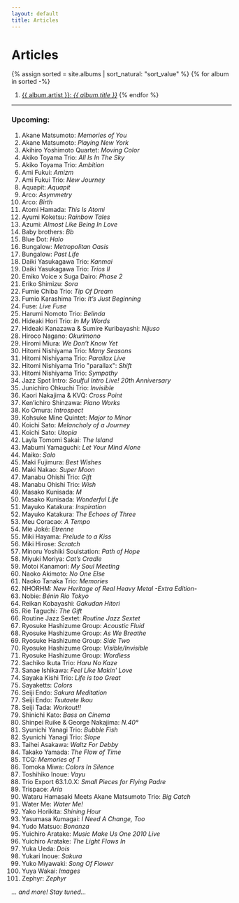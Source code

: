```yaml
---
layout: default
title: Articles
---
```


# Articles
{% assign sorted = site.albums | sort_natural: "sort_value" %}
{% for album in sorted -%}
1. <a href="{{ album.url }}">{{ album.artist }}: *{{ album.title }}*</a>
{% endfor %}

---

### Upcoming:

1. Akane Matsumoto: *Memories of You*
3. Akane Matsumoto: *Playing New York*
4. Akihiro Yoshimoto Quartet: *Moving Color*
5. Akiko Toyama Trio: *All Is In The Sky*
6. Akiko Toyama Trio: *Ambition*
8. Ami Fukui: *Amizm*
9. Ami Fukui Trio: *New Journey*
11. Aquapit: *Aquapit*
12. Arco: *Asymmetry*
13. Arco: *Birth*
15. Atomi Hamada: *This Is Atomi*
17. Ayumi Koketsu: *Rainbow Tales*
18. Azumi: *Almost Like Being In Love*
19. Baby brothers: *Bb*
20. Blue Dot: *Halo*
21. Bungalow: *Metropolitan Oasis*
22. Bungalow: *Past Life*
27. Daiki Yasukagawa Trio: *Kanmai*
28. Daiki Yasukagawa Trio: *Trios II*
31. Emiko Voice x Suga Dairo: *Phase 2*
32. Eriko Shimizu: *Sora*
34. Fumie Chiba Trio: *Tip Of Dream*
36. Fumio Karashima Trio: *It’s Just Beginning*
37. Fuse: *Live Fuse*
40. Harumi Nomoto Trio: *Belinda*
42. Hideaki Hori Trio: *In My Words*
44. Hideaki Kanazawa & Sumire Kuribayashi: *Nijuso*
46. Hiroco Nagano: *Okurimono*
47. Hiromi Miura: *We Don’t Know Yet*
48. Hitomi Nishiyama Trio: *Many Seasons*
50. Hitomi Nishiyama Trio: *Parallax Live*
51. Hitomi Nishiyama Trio "parallax": *Shift*
52. Hitomi Nishiyama Trio: *Sympathy*
53. Jazz Spot Intro: *Soulful Intro Live! 20th Anniversary*
54. Junichiro Ohkuchi Trio: *Invisible*
55. Kaori Nakajima & KVQ: *Cross Point*
59. Ken’ichiro Shinzawa: *Piano Works*
60. Ko Omura: *Introspect*
61. Kohsuke Mine Quintet: *Major to Minor*
62. Koichi Sato: *Melancholy of a Journey*
63. Koichi Sato: *Utopia*
65. Layla Tomomi Sakai: *The Island*
67. Mabumi Yamaguchi: *Let Your Mind Alone*
68. Maiko: *Solo*
70. Maki Fujimura: *Best Wishes*
71. Maki Nakao: *Super Moon*
72. Manabu Ohishi Trio: *Gift*
73. Manabu Ohishi Trio: *Wish*
74. Masako Kunisada: *M*
75. Masako Kunisada: *Wonderful Life*
77. Mayuko Katakura: *Inspiration*
78. Mayuko Katakura: *The Echoes of Three*
79. Meu Coracao: *A Tempo*
82. Mie Joké: *Etrenne*
83. Miki Hayama: *Prelude to a Kiss*
85. Miki Hirose: *Scratch*
86. Minoru Yoshiki Soulstation: *Path of Hope*
87. Miyuki Moriya: *Cat’s Cradle*
88. Motoi Kanamori: *My Soul Meeting*
89. Naoko Akimoto: *No One Else*
91. Naoko Tanaka Trio: *Memories*
92. NHORHM: *New Heritage of Real Heavy Metal -Extra Edition-*
93. Nobie: *Bénin Rio Tokyo*
97. Reikan Kobayashi: *Gakudan Hitori*
98. Rie Taguchi: *The Gift*
99. Routine Jazz Sextet: *Routine Jazz Sextet*
102. Ryosuke Hashizume Group: *Acoustic Fluid*
103. Ryosuke Hashizume Group: *As We Breathe*
105. Ryosuke Hashizume Group: *Side Two*
106. Ryosuke Hashizume Group: *Visible/Invisible*
107. Ryosuke Hashizume Group: *Wordless*
108. Sachiko Ikuta Trio: *Haru No Kaze*
109. Sanae Ishikawa: *Feel Like Makin' Love*
113. Sayaka Kishi Trio: *Life is too Great*
114. Sayaketts: *Colors*
117. Seiji Endo: *Sakura Meditation*
118. Seiji Endo: *Tsutaete Ikou*
119. Seiji Tada: *Workout!!*
121. Shinichi Kato: *Bass on Cinema*
123. Shinpei Ruike & George Nakajima: *N.40°*
126. Syunichi Yanagi Trio: *Bubble Fish*
127. Syunichi Yanagi Trio: *Slope*
129. Taihei Asakawa: *Waltz For Debby*
131. Takako Yamada: *The Flow of Time*
134. TCQ: *Memories of T*
136. Tomoka Miwa: *Colors In Silence*
137. Toshihiko Inoue: *Vayu*
140. Trio Export 63.1.0.X: *Small Pieces for Flying Padre*
141. Trispace: *Aria*
143. Wataru Hamasaki Meets Akane Matsumoto Trio: *Big Catch*
144. Water Me: *Water Me!*
145. Yako Horikita: *Shining Hour*
146. Yasumasa Kumagai: *I Need A Change, Too*
149. Yudo Matsuo: *Bonanza*
150. Yuichiro Aratake: *Music Make Us One 2010 Live*
151. Yuichiro Aratake: *The Light Flows In*
153. Yuka Ueda: *Dois*
155. Yukari Inoue: *Sakura*
157. Yuko Miyawaki: *Song Of Flower*
158. Yuya Wakai: *Images*
159. Zephyr: *Zephyr*

*... and more! Stay tuned...*